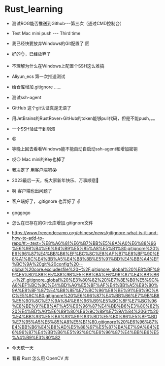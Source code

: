 # Rust_learning

- 测试ROG能否推送到Github---第三次（通过CMD控制台）

- Test Mac mini push --- Third time

- 我已经快要放弃Windows的Git配置了 囧

- 好的👌，已经放弃了

- 不理解为什么在Windows上配置个SSH这么难搞

- Aliyun_ecs 第一次推送测试 

- 给仓库增加.gitignore ......

- 测试ssh-agent

- GitHub 这个git认证真是无语了

- 用JetBrains的RustRover+GitHub的token能够pull代码，但是不能push。。。

- 一个SSH验证干到崩溃

- 😩

- 等晚上回去看看Windows能不能自动自启动ssh-agent和增加密钥

- 哎😑 Mac mini的Key也掉了

- 我决定了 用客户端吧😭

- 2023最后一天，祝大家新年快乐、万事顺意🎉

- 啊  客户端也出问题了

- 客户端好了，.gitignore 也弄好了 ✌️
- goggogo

- 怎么在已存在的Git仓库增加.gitignore文件
- https://www.freecodecamp.org/chinese/news/gitignore-what-is-it-and-how-to-add-to-repo/#:~:text=%E8%A6%81%E6%B7%BB%E5%8A%A0%E6%88%96%E6%9B%B4%E6%94%B9%E5%85%A8%E5%B1%80.gitignore%20%E6%96%87%E4%BB%B6%EF%BC%8C%E8%AF%B7%E8%BF%90%E8%A1%8C%E4%BB%A5%E4%B8%8B%E5%91%BD%E4%BB%A4%EF%BC%9A%20git%20config%20--global%20core.excludesfile%20~%2F.gitignore_global%20%E8%BF%99%E5%B0%86%E5%88%9B%E5%BB%BA%E6%96%87%E4%BB%B6,~%2F.gitignore_global%20%E3%80%82%20%E7%8E%B0%E5%9C%A8%EF%BC%8C%E4%BD%A0%E5%8F%AF%E4%BB%A5%E9%80%9A%E8%BF%87%E4%B8%8E%E7%BC%96%E8%BE%91%E6%9C%AC%E5%9C%B0.gitignore%20%E6%96%87%E4%BB%B6%E7%9B%B8%E5%90%8C%E7%9A%84%E6%96%B9%E5%BC%8F%E7%BC%96%E8%BE%91%E8%AF%A5%E6%96%87%E4%BB%B6%E3%80%82%20%E4%BD%A0%E6%89%80%E6%9C%89%E7%9A%84%20Git%20%E4%BB%93%E5%BA%93%E9%83%BD%E5%B0%86%E5%BF%BD%E7%95%A5%E5%85%A8%E5%B1%80.gitignore%20%E6%96%87%E4%BB%B6%E4%B8%AD%E5%88%97%E5%87%BA%E7%9A%84%E6%96%87%E4%BB%B6%E5%92%8C%E6%96%87%E4%BB%B6%E5%A4%B9%E3%80%82

- 今天歇一天

- 看看 Rust 怎么用 OpenCV 库